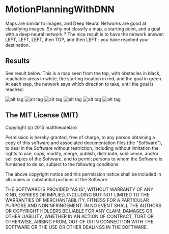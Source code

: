 # MotionPlanningWithDNN

Maps are similar to images, and Deep Neural Networks are good at classifying images. So why not classify a map, a starting point, and a goal with a deep neural network ? The nice result is to have the network answer: LEFT, LEFT, LEFT, then TOP, and then LEFT : you have reached your destination.

## Results
See result below. This is a map seen from the top, with obstacles in black, reachable areas in white, the starting location in red, and the goal in green. At each step, the network says which direction to take, until the goal is reached:

![alt tag](https://raw.github.com/matthieudelaro/MotionPlanningWithDNN/master/results/success_avoid_wall_001442/success_001442step000_willGo_left.png)
![alt tag](https://raw.github.com/matthieudelaro/MotionPlanningWithDNN/master/results/success_avoid_wall_001442/success_001442step001_willGo_leftBottom.png)
![alt tag](https://raw.github.com/matthieudelaro/MotionPlanningWithDNN/master/results/success_avoid_wall_001442/success_001442step002_willGo_rightBottom.png)
![alt tag](https://raw.github.com/matthieudelaro/MotionPlanningWithDNN/master/results/success_avoid_wall_001442/success_001442step003_willGo_rightBottom.png)
![alt tag](https://raw.github.com/matthieudelaro/MotionPlanningWithDNN/master/results/success_avoid_wall_001442/success_001442step004_willGo_bottom.png)
![alt tag](https://raw.github.com/matthieudelaro/MotionPlanningWithDNN/master/results/success_avoid_wall_001442/success_001442step005_success.png)


## The MIT License (MIT)

Copyright (c) 2015 matthieudelaro

Permission is hereby granted, free of charge, to any person obtaining a copy
of this software and associated documentation files (the "Software"), to deal
in the Software without restriction, including without limitation the rights
to use, copy, modify, merge, publish, distribute, sublicense, and/or sell
copies of the Software, and to permit persons to whom the Software is
furnished to do so, subject to the following conditions:

The above copyright notice and this permission notice shall be included in all
copies or substantial portions of the Software.

THE SOFTWARE IS PROVIDED "AS IS", WITHOUT WARRANTY OF ANY KIND, EXPRESS OR
IMPLIED, INCLUDING BUT NOT LIMITED TO THE WARRANTIES OF MERCHANTABILITY,
FITNESS FOR A PARTICULAR PURPOSE AND NONINFRINGEMENT. IN NO EVENT SHALL THE
AUTHORS OR COPYRIGHT HOLDERS BE LIABLE FOR ANY CLAIM, DAMAGES OR OTHER
LIABILITY, WHETHER IN AN ACTION OF CONTRACT, TORT OR OTHERWISE, ARISING FROM,
OUT OF OR IN CONNECTION WITH THE SOFTWARE OR THE USE OR OTHER DEALINGS IN THE
SOFTWARE.
